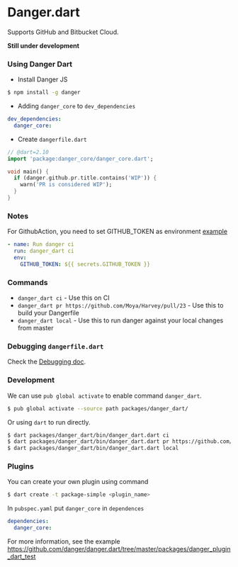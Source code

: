 # Danger.dart

Supports GitHub and Bitbucket Cloud.

**Still under development**

### Using Danger Dart

- Install Danger JS

```bash
$ npm install -g danger
```

- Adding `danger_core` to `dev_dependencies`

```yaml
dev_dependencies:
  danger_core:
```

- Create `dangerfile.dart`

```dart
// @dart=2.10
import 'package:danger_core/danger_core.dart';

void main() {
  if (danger.github.pr.title.contains('WIP')) {
    warn('PR is considered WIP');
  }
}
```

### Notes

For GithubAction, you need to set GITHUB_TOKEN as environment [example](https://github.com/danger/danger.dart/blob/master/.github/workflows/pr_flow.yaml)

```yaml
- name: Run danger ci
  run: danger_dart ci
  env:
    GITHUB_TOKEN: ${{ secrets.GITHUB_TOKEN }}
```

### Commands

- `danger_dart ci` - Use this on CI
- `danger_dart pr https://github.com/Moya/Harvey/pull/23` - Use this to build your Dangerfile
- `danger_dart local` - Use this to run danger against your local changes from master

### Debugging `dangerfile.dart`

Check the [Debugging doc](https://github.com/danger/danger.dart/blob/master/docs/DEBUGGING.md).

### Development

We can use `pub global activate` to enable command `danger_dart`.

```bash
$ pub global activate --source path packages/danger_dart/
```

Or using `dart` to run directly.

```bash
$ dart packages/danger_dart/bin/danger_dart.dart ci
$ dart packages/danger_dart/bin/danger_dart.dart pr https://github.com/Moya/Harvey/pull/23
$ dart packages/danger_dart/bin/danger_dart.dart local
```

### Plugins

You can create your own plugin using command

```bash
$ dart create -t package-simple <plugin_name>
```

In `pubspec.yaml` put `danger_core` in `dependences`

```yaml
dependencies:
  danger_core:
```

For more information, see the example https://github.com/danger/danger.dart/tree/master/packages/danger_plugin_dart_test
